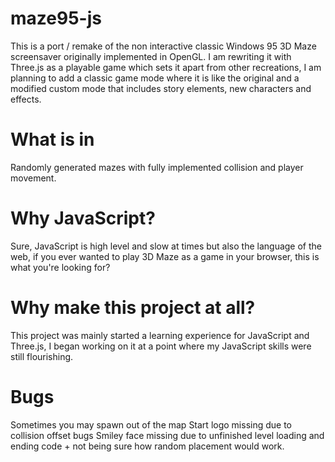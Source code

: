 # maze95-js
This is a port / remake of the non interactive classic Windows 95 3D Maze screensaver originally implemented in OpenGL. I am rewriting it with Three.js as a playable game which sets it apart from other recreations, I am planning to add a classic game mode where it is like the original and a modified custom mode that includes story elements, new characters and effects.

# What is in
Randomly generated mazes with fully implemented collision and player movement.

# Why JavaScript?
Sure, JavaScript is high level and slow at times but also the language of the web,
if you ever wanted to play 3D Maze as a game in your browser, this is what you're looking for?

# Why make this project at all?
This project was mainly started a learning experience for JavaScript and Three.js, I began working on it at a point where my JavaScript skills were still flourishing.

# Bugs
Sometimes you may spawn out of the map
Start logo missing due to collision offset bugs
Smiley face missing due to unfinished level loading and ending code + not being sure how random placement would work.